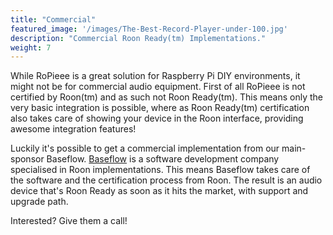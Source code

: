```yaml
---
title: "Commercial"
featured_image: '/images/The-Best-Record-Player-under-100.jpg'
description: "Commercial Roon Ready(tm) Implementations."
weight: 7
---
```

While RoPieee is a great solution for Raspberry Pi DIY environments, it might not be for commercial audio equipment.
First of all RoPieee is not certified by Roon(tm) and as such not Roon Ready(tm). This means only the very basic integration is possible, where as Roon Ready(tm) certification also takes care of showing your device in the Roon interface, providing awesome integration features!

Luckily it's possible to get a commercial implementation from our main-sponsor Baseflow. 
[Baseflow](https://baseflow.com) is a software development company specialised in Roon implementations. This means Baseflow takes care of the software and the certification process from Roon.
The result is an audio device that's Roon Ready as soon as it hits the market, with support and upgrade path.

Interested? Give them a call!
